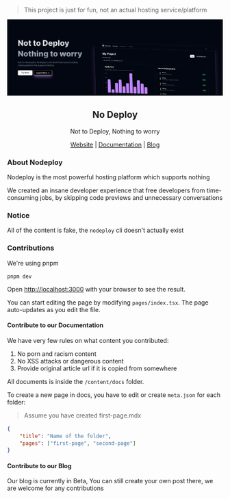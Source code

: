 > This project is just for fun, not an actual hosting service/platform

![Nodeploy](document/nodeploy.png)

<h2 align='center'>No Deploy</h2>
<p align='center'>Not to Deploy, Nothing to worry</p>
<div align='center'>

[Website](https://nodeploy-neon.vercel.app)
|
[Documentation](https://nodeploy-neon.vercel.app/docs)
|
[Blog](https://nodeploy-neon.vercel.app/blog)

</div>

### About Nodeploy

Nodeploy is the most powerful hosting platform which supports nothing

We created an insane developer experience that free developers from time-consuming jobs, by skipping code previews and unnecessary conversations

### Notice

All of the content is fake, the `nodeploy` cli doesn't actually exist

### Contributions

We're using pnpm

```
pnpm dev
```

Open [http://localhost:3000](http://localhost:3000) with your browser to see the result.

You can start editing the page by modifying `pages/index.tsx`. The page auto-updates as you edit the file.

#### Contribute to our Documentation

We have very few rules on what content you contributed:

1. No porn and racism content
2. No XSS attacks or dangerous content
3. Provide original article url if it is copied from somewhere

All documents is inside the `/content/docs` folder.

To create a new page in docs, you have to edit or create `meta.json` for each folder:

> Assume you have created first-page.mdx

```json
{
    "title": "Name of the folder",
    "pages": ["first-page", "second-page"]
}
```

#### Contribute to our Blog

Our blog is currently in Beta, You can still create your own post there, we are welcome for any contributions
